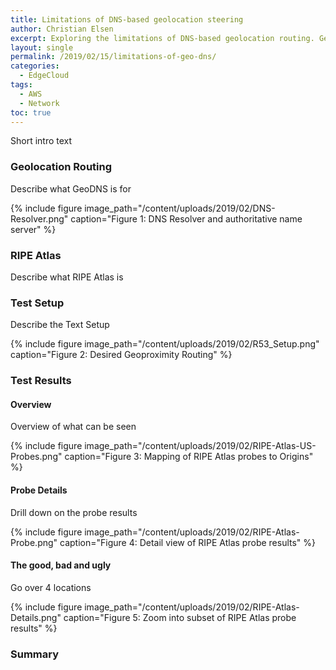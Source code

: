 ```yaml
---
title: Limitations of DNS-based geolocation steering
author: Christian Elsen
excerpt: Exploring the limitations of DNS-based geolocation routing. Geolocation routing lets you choose the resources that serve your traffic based on the geographic location of your users, meaning the location that DNS queries originate from.
layout: single
permalink: /2019/02/15/limitations-of-geo-dns/
categories:
  - EdgeCloud
tags:
  - AWS
  - Network
toc: true
---
```


Short intro text

### Geolocation Routing
Describe what GeoDNS is for

{% include figure image_path="/content/uploads/2019/02/DNS-Resolver.png" caption="Figure 1: DNS Resolver and authoritative name server" %}

### RIPE Atlas
Describe what RIPE Atlas is

### Test Setup
Describe the Text Setup

{% include figure image_path="/content/uploads/2019/02/R53_Setup.png" caption="Figure 2: Desired Geoproximity Routing" %}

### Test Results
#### Overview
Overview of what can be seen 

{% include figure image_path="/content/uploads/2019/02/RIPE-Atlas-US-Probes.png" caption="Figure 3: Mapping of RIPE Atlas probes to Origins" %}

<script src="https://gist.github.com/chriselsen/ff5d0d535781e61d879ff154e785259a.js"></script>

#### Probe Details
Drill down on the probe results

{% include figure image_path="/content/uploads/2019/02/RIPE-Atlas-Probe.png" caption="Figure 4: Detail view of RIPE Atlas probe results" %}

#### The good, bad and ugly
Go over 4 locations

{% include figure image_path="/content/uploads/2019/02/RIPE-Atlas-Details.png" caption="Figure 5: Zoom into subset of RIPE Atlas probe results" %}

### Summary
